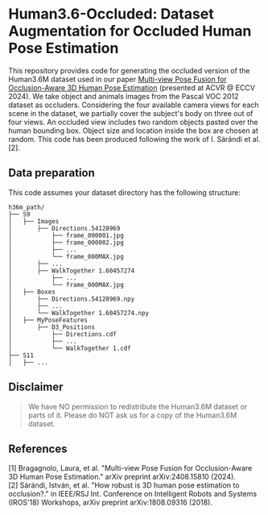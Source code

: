 # Human3.6-Occluded: Dataset Augmentation for Occluded Human Pose Estimation

This repository provides code for generating the occluded version of the Human3.6M dataset used in our paper [Multi-view Pose Fusion for Occlusion-Aware 3D
Human Pose Estimation](https://www.arxiv.org/abs/2408.15810) (presented at ACVR @ ECCV 2024). 
We take object and animals images from the Pascal VOC 2012 dataset as occluders. Considering the four available camera views for each scene in the dataset, we partially cover the subject's body on three out of four views.
An occluded view includes two random objects pasted over the human bounding box. Object size and location inside the box are chosen at random. 
This code has been produced following the work of I. Sárándi et al. [2].
## Data preparation

This code assumes your dataset directory has the following structure:

```
h36m_path/
├── S9
│   ├── Images
│       ├── Directions.54128969
│           ├── frame_000001.jpg
│           ├── frame_000002.jpg
│           ├── ...
│           └── frame_000MAX.jpg
│       ├── ...
│       ├── WalkTogether 1.60457274
│           ├── ...
│           └── frame_000MAX.jpg 
│   ├── Boxes
│       ├── Directions.54128969.npy
│       ├── ...
│       └── WalkTogether 1.60457274.npy
│   ├── MyPoseFeatures
│       ├── D3_Positions
│           ├── Directions.cdf
│           ├── ...
│           └── WalkTogether 1.cdf
├── S11
│   ├── ...
```

## Disclaimer
> We have NO permission to redistribute the Human3.6M dataset or parts of it. Please do NOT ask us for a copy of the Human3.6M dataset.

## References
[1] Bragagnolo, Laura, et al. "Multi-view Pose Fusion for Occlusion-Aware 3D Human Pose Estimation." arXiv preprint arXiv:2408.15810 (2024).  
[2] Sárándi, István, et al. "How robust is 3D human pose estimation to occlusion?." in IEEE/RSJ Int. Conference on Intelligent Robots and Systems (IROS'18) Workshops, arXiv preprint arXiv:1808.09316 (2018).
